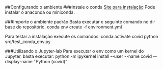 ##Configurando o ambiente
###Instale o conda
[Site para instalação](https://docs.conda.io/projects/conda/en/latest/user-guide/install/)
Pode instalar o anaconda ou miniconda.

###Importe o ambiente padrão
Basta executar o seguinte comando no dir base do repositório.
    conda env create -f environment.yml

Para testar a instalação execute os comandos:
    conda activate covid
    python src/test_conda_env.py

###Utilizando o Jupyter-lab
Para executar o env como um kernel do Jupyter, basta executar:
    python -m ipykernel install --user --name covid --display-name "Python (covid)"
